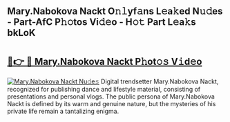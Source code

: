 ## Mary.Nabokova Nackt O𝚗𝚕yf𝚊ns L𝚎a𝚔ed N𝚞𝚍es - Part-AfC P𝚑𝚘tos Vi𝚍𝚎o - H𝚘𝚝 Part L𝚎a𝚔s bkLoK

# <h2><a href="http://kf63pq5.oniu.top/?m=Mary.Nabokova+Nackt">🔗👉 🔴 Mary.Nabokova Nackt P𝚑ot𝚘𝚜 V𝚒d𝚎o</a></h2>

[![Mary.Nabokova Nackt Nu𝚍e𝚜](https://i.imgur.com/0qMVB7G.gif)](http://kf63pq5.oniu.top/?m=Mary.Nabokova+Nackt)
Digital trendsetter Mary.Nabokova Nackt, recognized for publishing dance and lifestyle material, consisting of presentations and personal vlogs. The public persona of Mary.Nabokova Nackt is defined by its warm and genuine nature, but the mysteries of his private life remain a tantalizing enigma.  
